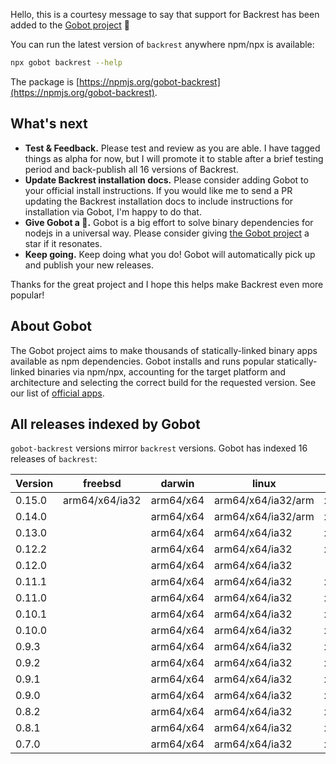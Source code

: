 Hello, this is a courtesy message to say that support for Backrest has been added to the [Gobot project](https://www.npmjs.com/package/gobot) 🎸

You can run the latest version of `backrest` anywhere npm/npx is available:

```bash
npx gobot backrest --help
```

The package is [https://npmjs.org/gobot-backrest](https://npmjs.org/gobot-backrest).

## What's next

- **Test & Feedback.** Please test and review as you are able. I have tagged things as alpha for now, but I will promote it to stable after a brief testing period and back-publish all 16 versions of Backrest.
- **Update Backrest installation docs.** Please consider adding Gobot to your official install instructions. If you would like me to send a PR updating the Backrest installation docs to include instructions for installation via Gobot, I'm happy to do that.
- **Give Gobot a 💫.** Gobot is a big effort to solve binary dependencies for nodejs in a universal way. Please consider giving [the Gobot project](https://github.com/benallfree/gobot) a star if it resonates.
- **Keep going.** Keep doing what you do! Gobot will automatically pick up and publish your new releases.

Thanks for the great project and I hope this helps make Backrest even more popular!

## About Gobot

The Gobot project aims to make thousands of statically-linked binary apps available as npm dependencies. Gobot installs and runs popular statically-linked binaries via npm/npx, accounting for the target platform and architecture and selecting the correct build for the requested version. See our list of [official apps](https://www.npmjs.com/package/gobot#official-gobot-apps).

## All releases indexed by Gobot

`gobot-backrest` versions mirror `backrest` versions. Gobot has indexed 16 releases of `backrest`:

| Version | freebsd        | darwin    | linux              | win32    |
| ------- | -------------- | --------- | ------------------ | -------- |
| 0.15.0  | arm64/x64/ia32 | arm64/x64 | arm64/x64/ia32/arm | x64/ia32 |
| 0.14.0  |                | arm64/x64 | arm64/x64/ia32/arm | x64/ia32 |
| 0.13.0  |                | arm64/x64 | arm64/x64/ia32     | x64/ia32 |
| 0.12.2  |                | arm64/x64 | arm64/x64/ia32     | x64/ia32 |
| 0.12.0  |                | arm64/x64 | arm64/x64/ia32     |          |
| 0.11.1  |                | arm64/x64 | arm64/x64/ia32     | x64/ia32 |
| 0.11.0  |                | arm64/x64 | arm64/x64/ia32     | x64/ia32 |
| 0.10.1  |                | arm64/x64 | arm64/x64/ia32     | x64/ia32 |
| 0.10.0  |                | arm64/x64 | arm64/x64/ia32     | x64/ia32 |
| 0.9.3   |                | arm64/x64 | arm64/x64/ia32     | x64/ia32 |
| 0.9.2   |                | arm64/x64 | arm64/x64/ia32     | x64/ia32 |
| 0.9.1   |                | arm64/x64 | arm64/x64/ia32     | x64/ia32 |
| 0.9.0   |                | arm64/x64 | arm64/x64/ia32     | x64/ia32 |
| 0.8.2   |                | arm64/x64 | arm64/x64/ia32     | x64/ia32 |
| 0.8.1   |                | arm64/x64 | arm64/x64/ia32     | x64/ia32 |
| 0.7.0   |                | arm64/x64 | arm64/x64/ia32     | x64/ia32 |
